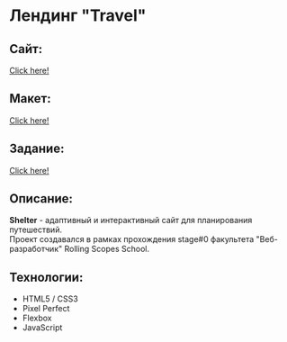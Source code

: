 # Лендинг "Travel"
## Сайт:
[Click here!](https://kybikn.github.io/shelter/shelter/pages/main/)

## Макет:
[Click here!](https://www.figma.com/file/BhULVGGIachSAjoBazhP9P/Travel?node-id=0%3A1&mode=dev)

## Задание:
[Click here!](https://github.com/rolling-scopes-school/tasks/blob/master/tasks/travel/travel.md)

## Описание:
**Shelter** - адаптивный и интерактивный сайт для планирования путешествий.<br>
Проект создавался в рамках прохождения stage#0 факультета "Веб-разработчик" Rolling Scopes School.<br>

## Технологии:
- HTML5 / CSS3
- Pixel Perfect
- Flexbox
- JavaScript